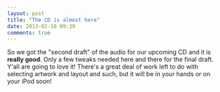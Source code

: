 ```yaml
---
layout: post
title: "The CD is almost here"
date: 2013-02-18 09:39
comments: true
---
```


So we got the "second draft" of the audio for our upcoming CD and it is **really
good**.  Only a few tweaks needed here and there for the final draft.  Y'all are
going to love it!  There's a great deal of work left to do with selecting
artwork and layout and such, but it will be in your hands or on your iPod soon!



